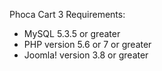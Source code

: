 Phoca Cart 3 Requirements:
* MySQL 5.3.5 or greater
* PHP version 5.6 or 7 or greater
* Joomla! version 3.8 or greater
